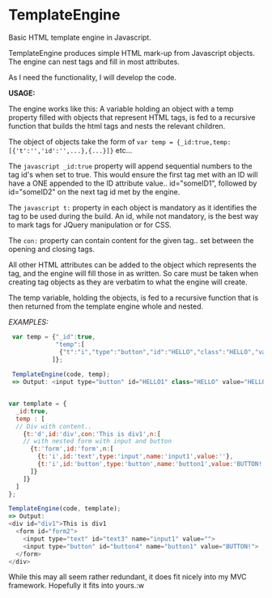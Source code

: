 # TemplateEngine
Basic HTML template engine in Javascript.

TemplateEngine produces simple HTML mark-up from Javascript objects.
The engine can nest tags and fill in most attributes.

As I need the functionality, I will develop the code.

**USAGE:**

The engine works like this:
 A variable holding an object with a temp property filled with objects that represent HTML tags, 
 is fed to a recursive function that builds the html tags and nests the relevant children.
 
 The object of objects take the form of ``var temp = {_id:true,temp:[{'t':'','id':'',...},{...}]}`` etc...
 
 The ```javascript _id:true``` property will append sequential numbers to the tag id's when set to true. This would ensure the first tag met with an ID will have a ONE appended to the ID attribute value.. id="someID1", followed by id="someID2" on the next tag id met by the engine.
 
 The ```javascript t:``` property in each object is mandatory as it identifies the tag to be used during the build.
 An id, while not mandatory, is the best way to mark tags for JQuery manipulation or for CSS.
 
 The ```con:``` property can contain content for the given tag.. set between the opening and closing tags.
 
 All other HTML attributes can be added to the object which represents the tag, and the engine will fill those in as written. So care must be taken when creating tag objects as they are verbatim to what the engine will create.
 
 The temp variable, holding the objects, is fed to a recursive function that is then returned from the template engine whole and nested.

*EXAMPLES:*

```javascript
 var temp = {"_id":true,
             "temp":[
              {"t":"i","type":"button","id":"HELLO","class":"HELLO","value":"HELLO"}
            ]};
            
 TemplateEngine(code, temp);
 => Output: <input type="button" id="HELLO1" class="HELLO" value="HELLO">


var template = {
  _id:true,
  temp : [
  // Div with content..
    {t:'d',id:'div',con:'This is div1',n:[
    // with nested form with input and button
      {t:'form',id:'form',n:[
        {t:'i',id:'text',type:'input',name:'input1',value:''},
        {t:'i',id:'button',type:'button',name:'button1',value:'BUTTON!'}
      ]}
    ]}
  ]
};

TemplateEngine(code, template);
=> Output: 
<div id="div1">This is div1
  <form id="form2">
    <input type="text" id="text3" name="input1" value="">
    <input type="button" id="button4" name="button1" value="BUTTON!">
  </form>
</div>
```

While this may all seem rather redundant, it does fit nicely into my MVC framework.
Hopefully it fits into yours.:w
